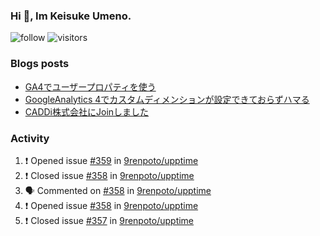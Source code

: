 ### Hi 👋, Im Keisuke Umeno.

<!--
**9renpoto/9renpoto** is a ✨ _special_ ✨ repository because its `README.md` (this file) appears on your GitHub profile.

Here are some ideas to get you started:

- 🔭 I’m currently working on ...
- 🌱 I’m currently learning ...
- 👯 I’m looking to collaborate on ...
- 🤔 I’m looking for help with ...
- 💬 Ask me about ...
- 📫 How to reach me: ...
- 😄 Pronouns: ...
- ⚡ Fun fact: ...
-->

![follow](https://img.shields.io/github/followers/9renpoto?label=Follow&style=social)
![visitors](https://komarev.com/ghpvc/?username=9renpoto&label=Profile%20views&color=0e75b6&style=flat)

### Blogs posts

<!-- BLOG-POST-LIST:START -->
- [GA4でユーザープロパティを使う](https://9renpoto.dev/2021/02/21/google-analytics-4-user-properties/)
- [GoogleAnalytics 4でカスタムディメンションが設定できておらずハマる](https://9renpoto.dev/2021/02/13/google-analytics-4/)
- [CADDi株式会社にJoinしました](https://9renpoto.dev/2020/12/05/join/)
<!-- BLOG-POST-LIST:END -->

### Activity

<!--START_SECTION:activity-->
1. ❗️ Opened issue [#359](https://github.com/9renpoto/upptime/issues/359) in [9renpoto/upptime](https://github.com/9renpoto/upptime)
2. ❗️ Closed issue [#358](https://github.com/9renpoto/upptime/issues/358) in [9renpoto/upptime](https://github.com/9renpoto/upptime)
3. 🗣 Commented on [#358](https://github.com/9renpoto/upptime/issues/358) in [9renpoto/upptime](https://github.com/9renpoto/upptime)
4. ❗️ Opened issue [#358](https://github.com/9renpoto/upptime/issues/358) in [9renpoto/upptime](https://github.com/9renpoto/upptime)
5. ❗️ Closed issue [#357](https://github.com/9renpoto/upptime/issues/357) in [9renpoto/upptime](https://github.com/9renpoto/upptime)
<!--END_SECTION:activity-->

<!--START_SECTION:waka-->
<!--END_SECTION:waka-->

